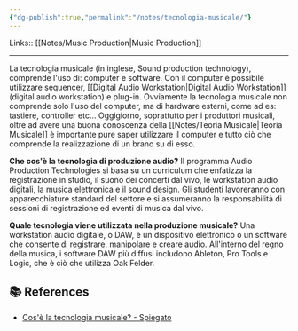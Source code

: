 ```yaml
---
{"dg-publish":true,"permalink":"/notes/tecnologia-musicale/"}
---
```


Links:: [[Notes/Music Production\|Music Production]]

---

La tecnologia musicale (in inglese, Sound production technology), comprende l'uso di: computer e software. Con il computer è possibile utilizzare sequencer, [[Digital Audio Workstation\|Digital Audio Workstation]] (digital audio workstation) e plug-in. Ovviamente la tecnologia musicale non comprende solo l'uso del computer, ma di hardware esterni, come ad es: tastiere, controller etc...
Oggigiorno, soprattutto per i produttori musicali, oltre ad avere una buona conoscenza della [[Notes/Teoria Musicale\|Teoria Musicale]] è importante pure saper utilizzare il computer e tutto ciò che comprende la realizzazione di un brano su di esso. 


**Che cos'è la tecnologia di produzione audio?**
Il programma Audio Production Technologies si basa su un curriculum che enfatizza la registrazione in studio, il suono dei concerti dal vivo, le workstation audio digitali, la musica elettronica e il sound design. Gli studenti lavoreranno con apparecchiature standard del settore e si assumeranno la responsabilità di sessioni di registrazione ed eventi di musica dal vivo.

**Quale tecnologia viene utilizzata nella produzione musicale?**
Una workstation audio digitale, o DAW, è un dispositivo elettronico o un software che consente di registrare, manipolare e creare audio. All'interno del regno della musica, i software DAW più diffusi includono Ableton, Pro Tools e Logic, che è ciò che utilizza Oak Felder.


## 📚 References

- [Cos'è la tecnologia musicale? - Spiegato](https://spiegato.com/cose-la-tecnologia-musicale)